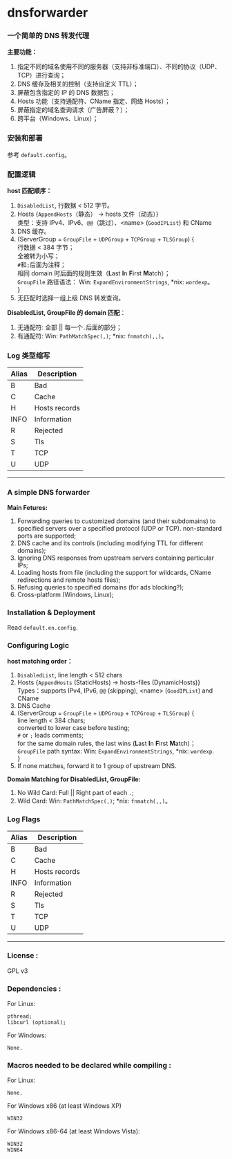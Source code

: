 dnsforwarder
============

### 一个简单的 DNS 转发代理

**主要功能：**

1. 指定不同的域名使用不同的服务器（支持非标准端口）、不同的协议（UDP、TCP）进行查询；
2. DNS 缓存及相关的控制（支持自定义 TTL）；
3. 屏蔽包含指定的 IP 的 DNS 数据包；
4. Hosts 功能（支持通配符、CName 指定、网络 Hosts）；
5. 屏蔽指定的域名查询请求（广告屏蔽？）；
6. 跨平台（Windows、Linux）；

### 安装和部署
 参考 `default.config`。

### 配置逻辑
**host 匹配顺序：**

1. `DisabledList`, 行数据 < 512 字节。
2. Hosts {`AppendHosts`（静态） -> hosts 文件（动态）}
    <br>
    类型：支持 IPv4、IPv6、`@@`（跳过）、\<name> (`GoodIPList`) 和 CName
3. DNS 缓存。
4. (ServerGroup = `GroupFile` + `UDPGroup` + `TCPGroup` + `TLSGroup`) {
       <br>
        行数据 < 384 字节；
       <br>
        全被转为小写；
       <br>
        `#`和`;`后面为注释；
       <br>
        相同 domain 时后面的规则生效（**L**ast **I**n **F**irst **M**atch）；
       <br>
        `GroupFile` 路径语法： Win: `ExpandEnvironmentStrings`, *nix: `wordexp`。
       <br>
    }
5. 无匹配时选择一组上级 DNS 转发查询。

**DisabledList, GroupFile 的 domain 匹配**：
1. 无通配符: 全部 || 每一个`.`后面的部分；
2. 有通配符: Win: `PathMatchSpec(,)`; *nix: `fnmatch(,,)`。

### Log 类型缩写

| Alias | Description   |
| ----- | ------------- |
| B     | Bad           |
| C     | Cache         |
| H     | Hosts records |
| INFO  | Information   |
| R     | Rejected      |
| S     | Tls           |
| T     | TCP           |
| U     | UDP           |

---

### A simple DNS forwarder

**Main Fetures:**

1. Forwarding queries to customized domains (and their subdomains) to specified servers over a specified protocol (UDP or TCP). non-standard ports are supported;
2. DNS cache and its controls (including modifying TTL for different domains);
3. Ignoring DNS responses from upstream servers containing particular IPs;
4. Loading hosts from file (including the support for wildcards, CName redirections and remote hosts files);
5. Refusing queries to specified domains (for ads blocking?);
6. Cross-platform (Windows, Linux);

### Installation & Deployment
Read `default.en.config`.

### Configuring Logic
**host matching order：**

1. `DisabledList`, line length < 512 chars
2. Hosts {`AppendHosts` (StaticHosts) -> hosts-files (DynamicHosts)}
   <br>
   Types：supports IPv4, IPv6, `@@` (skipping), \<name> (`GoodIPList`) and CName
3. DNS Cache
4. (ServerGroup = `GroupFile` + `UDPGroup` + `TCPGroup` + `TLSGroup`) {
       <br>
       line length < 384 chars;
       <br>
       converted to lower case before testing;
       <br>
       `#` or `;` leads comments;
       <br>
       for the same domain rules, the last wins (**L**ast **I**n **F**irst **M**atch)；
       <br>
       `GroupFile` path syntax:  Win: `ExpandEnvironmentStrings`, *nix: `wordexp`.
       <br>
   }
5. If none matches, forward it to 1 group of upstream DNS.

**Domain Matching for DisabledList, GroupFile:**
1. No Wild Card: Full || Right part of each `.`;
2. Wild Card: Win: `PathMatchSpec(,)`; *nix: `fnmatch(,,)`。

### Log Flags

| Alias | Description   |
| ----- | ------------- |
| B     | Bad           |
| C     | Cache         |
| H     | Hosts records |
| INFO  | Information   |
| R     | Rejected      |
| S     | Tls           |
| T     | TCP           |
| U     | UDP           |

---

### License :
GPL v3

### Dependencies :

  For Linux:

    pthread;
    libcurl (optional);

  For Windows:

    None.

### Macros needed to be declared while compiling :

  For Linux:

    None.

  For Windows x86 (at least Windows XP)

    WIN32

  For Windows x86-64 (at least Windows Vista):

    WIN32
    WIN64
